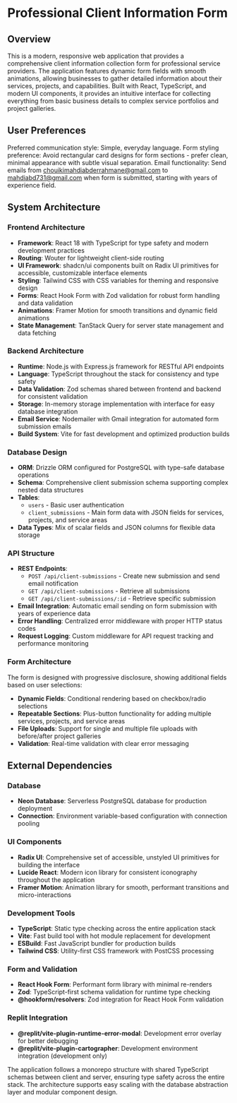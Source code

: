 # Professional Client Information Form

## Overview

This is a modern, responsive web application that provides a comprehensive client information collection form for professional service providers. The application features dynamic form fields with smooth animations, allowing businesses to gather detailed information about their services, projects, and capabilities. Built with React, TypeScript, and modern UI components, it provides an intuitive interface for collecting everything from basic business details to complex service portfolios and project galleries.

## User Preferences

Preferred communication style: Simple, everyday language.
Form styling preference: Avoid rectangular card designs for form sections - prefer clean, minimal appearance with subtle visual separation.
Email functionality: Send emails from chouikimahdiabderrahmane@gmail.com to mahdiabd731@gmail.com when form is submitted, starting with years of experience field.

## System Architecture

### Frontend Architecture
- **Framework**: React 18 with TypeScript for type safety and modern development practices
- **Routing**: Wouter for lightweight client-side routing
- **UI Framework**: shadcn/ui components built on Radix UI primitives for accessible, customizable interface elements
- **Styling**: Tailwind CSS with CSS variables for theming and responsive design
- **Forms**: React Hook Form with Zod validation for robust form handling and data validation
- **Animations**: Framer Motion for smooth transitions and dynamic field animations
- **State Management**: TanStack Query for server state management and data fetching

### Backend Architecture
- **Runtime**: Node.js with Express.js framework for RESTful API endpoints
- **Language**: TypeScript throughout the stack for consistency and type safety
- **Data Validation**: Zod schemas shared between frontend and backend for consistent validation
- **Storage**: In-memory storage implementation with interface for easy database integration
- **Email Service**: Nodemailer with Gmail integration for automated form submission emails
- **Build System**: Vite for fast development and optimized production builds

### Database Design
- **ORM**: Drizzle ORM configured for PostgreSQL with type-safe database operations
- **Schema**: Comprehensive client submission schema supporting complex nested data structures
- **Tables**: 
  - `users` - Basic user authentication
  - `client_submissions` - Main form data with JSON fields for services, projects, and service areas
- **Data Types**: Mix of scalar fields and JSON columns for flexible data storage

### API Structure
- **REST Endpoints**: 
  - `POST /api/client-submissions` - Create new submission and send email notification
  - `GET /api/client-submissions` - Retrieve all submissions
  - `GET /api/client-submissions/:id` - Retrieve specific submission
- **Email Integration**: Automatic email sending on form submission with years of experience data
- **Error Handling**: Centralized error middleware with proper HTTP status codes
- **Request Logging**: Custom middleware for API request tracking and performance monitoring

### Form Architecture
The form is designed with progressive disclosure, showing additional fields based on user selections:
- **Dynamic Fields**: Conditional rendering based on checkbox/radio selections
- **Repeatable Sections**: Plus-button functionality for adding multiple services, projects, and service areas
- **File Uploads**: Support for single and multiple file uploads with before/after project galleries
- **Validation**: Real-time validation with clear error messaging

## External Dependencies

### Database
- **Neon Database**: Serverless PostgreSQL database for production deployment
- **Connection**: Environment variable-based configuration with connection pooling

### UI Components
- **Radix UI**: Comprehensive set of accessible, unstyled UI primitives for building the interface
- **Lucide React**: Modern icon library for consistent iconography throughout the application
- **Framer Motion**: Animation library for smooth, performant transitions and micro-interactions

### Development Tools
- **TypeScript**: Static type checking across the entire application stack
- **Vite**: Fast build tool with hot module replacement for development
- **ESBuild**: Fast JavaScript bundler for production builds
- **Tailwind CSS**: Utility-first CSS framework with PostCSS processing

### Form and Validation
- **React Hook Form**: Performant form library with minimal re-renders
- **Zod**: TypeScript-first schema validation for runtime type checking
- **@hookform/resolvers**: Zod integration for React Hook Form validation

### Replit Integration
- **@replit/vite-plugin-runtime-error-modal**: Development error overlay for better debugging
- **@replit/vite-plugin-cartographer**: Development environment integration (development only)

The application follows a monorepo structure with shared TypeScript schemas between client and server, ensuring type safety across the entire stack. The architecture supports easy scaling with the database abstraction layer and modular component design.